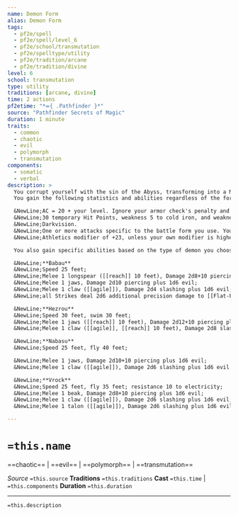 ```yaml
---
name: Demon Form
alias: Demon Form
tags:
  - pf2e/spell
  - pf2e/spell/level_6
  - pf2e/school/transmutation
  - pf2e/spelltype/utility
  - pf2e/tradition/arcane
  - pf2e/tradition/divine
level: 6
school: transmutation
type: utility
traditions: [arcane, divine]
time: 2 actions
pf2etime: "*⬺{ .Pathfinder }*"
source: "Pathfinder Secrets of Magic"
duration: 1 minute
traits:
  - common
  - chaotic
  - evil
  - polymorph
  - transmutation
components:
  - somatic
  - verbal
description: >
  You corrupt yourself with the sin of the Abyss, transforming into a Medium demon battle form. When you cast this spell, choose babau, hezrou, nabasu, or vrock. If you choose hezrou, the battle form is Large and you must have enough space to expand into or the spell is lost. While in this form, you gain the demon and fiend traits. You have hands in this battle form and can use manipulate actions. You can Dismiss the spell.
  You gain the following statistics and abilities regardless of the form that you choose:

  &NewLine;AC = 20 + your level. Ignore your armor check's penalty and Speed reduction.
  &NewLine;30 temporary Hit Points, weakness 5 to cold iron, and weakness 5 to good.
  &NewLine;Darkvision.
  &NewLine;One or more attacks specific to the battle form you use. You're trained with them. Your attack modifier is +22, and you use the listed damage. These attacks are Strength based (for the purpose of the enfeebled condition, for example). If your attack modifier is higher for the given unarmed attack or weapon, you can use it instead.
  &NewLine;Athletics modifier of +23, unless your own modifier is higher.

  You also gain specific abilities based on the type of demon you choose:

  &NewLine;**Babau**
  &NewLine;Speed 25 feet;
  &NewLine;Melee 1 longspear ([[reach]] 10 feet), Damage 2d8+10 piercing plus 1d6 evil;
  &NewLine;Melee 1 jaws, Damage 2d10 piercing plus 1d6 evil;
  &NewLine;Melee 1 claw ([[agile]]), Damage 2d4 slashing plus 1d6 evil;
  &NewLine;all Strikes deal 2d6 additional precision damage to [[Flat-Footed]] creatures.

  &NewLine;**Hezrou**
  &NewLine;Speed 30 feet, swim 30 feet;
  &NewLine;Melee 1 jaws ([[reach]] 10 feet), Damage 2d12+10 piercing plus 1d6 evil, and you can spend an action after a hit to Grab the target;
  &NewLine;Melee 1 claw ([[agile]], [[reach]] 10 feet), Damage 2d8 slashing plus 1d6 evil.

  &NewLine;**Nabasu**
  &NewLine;Speed 25 feet, fly 40 feet;

  &NewLine;Melee 1 jaws, Damage 2d10+10 piercing plus 1d6 evil;
  &NewLine;Melee 1 claw ([[agile]]), Damage 2d6 slashing plus 1d6 evil.

  &NewLine;**Vrock**
  &NewLine;Speed 25 feet, fly 35 feet; resistance 10 to electricity;
  &NewLine;Melee 1 beak, Damage 2d8+10 piercing plus 1d6 evil;
  &NewLine;Melee 1 claw ([[agile]]), Damage 2d6 slashing plus 1d6 evil;
  &NewLine;Melee 1 talon ([[agile]]), Damage 2d6 slashing plus 1d6 evil.

---
```

# `=this.name`
==chaotic== | ==evil== | ==polymorph== | ==transmutation==

*Source* `=this.source`
**Traditions** `=this.traditions`
**Cast** `=this.time` | `=this.components`
**Duration** `=this.duration`

***
`=this.description`
